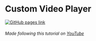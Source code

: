# Custom Video Player

[![GitHub pages link](https://img.shields.io/badge/GitHub%20Pages-222222?style=for-the-badge&logo=GitHub%20Pages&logoColor=white)](https://youssef-attai.github.io/video-player)

###### Made following this tutorial on [YouTube](https://www.youtube.com/watch?v=-r9TTW0D3t4)
